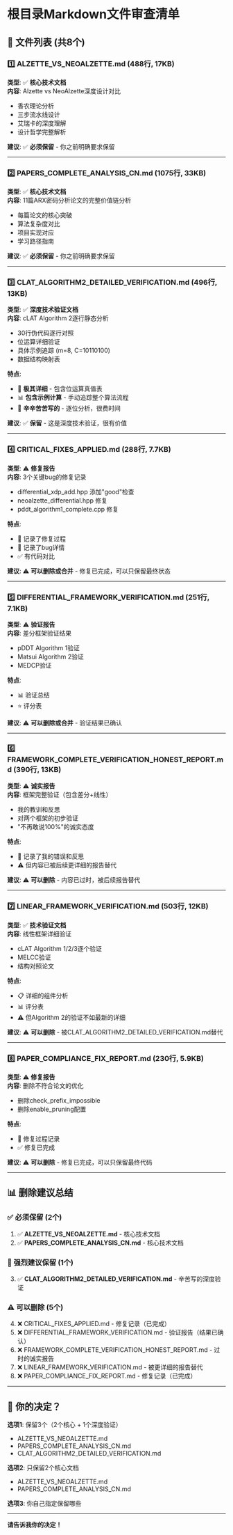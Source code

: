 # 根目录Markdown文件审查清单

## 📁 文件列表 (共8个)

### 1️⃣ ALZETTE_VS_NEOALZETTE.md (488行, 17KB)

**类型**: ✅ **核心技术文档**  
**内容**: Alzette vs NeoAlzette深度设计对比
- 香农理论分析
- 三步流水线设计
- 艾瑞卡的深度理解
- 设计哲学完整解析

**建议**: ✅ **必须保留** - 你之前明确要求保留

---

### 2️⃣ PAPERS_COMPLETE_ANALYSIS_CN.md (1075行, 33KB)

**类型**: ✅ **核心技术文档**  
**内容**: 11篇ARX密码分析论文的完整价值链分析
- 每篇论文的核心突破
- 算法复杂度对比
- 项目实现对应
- 学习路径指南

**建议**: ✅ **必须保留** - 你之前明确要求保留

---

### 3️⃣ CLAT_ALGORITHM2_DETAILED_VERIFICATION.md (496行, 13KB)

**类型**: ✅ **深度技术验证文档**  
**内容**: cLAT Algorithm 2逐行静态分析
- 30行伪代码逐行对照
- 位运算详细验证
- 具体示例追踪 (m=8, C=10110100)
- 数据结构映射表

**特点**: 
- 🔬 **极其详细** - 包含位运算真值表
- 📊 **包含示例计算** - 手动追踪整个算法流程
- 💎 **辛辛苦苦写的** - 逐位分析，很费时间

**建议**: ✅ **保留** - 这是深度技术验证，很有价值

---

### 4️⃣ CRITICAL_FIXES_APPLIED.md (288行, 7.7KB)

**类型**: ⚠️ **修复报告**  
**内容**: 3个关键bug的修复记录
- differential_xdp_add.hpp 添加"good"检查
- neoalzette_differential.hpp 修复
- pddt_algorithm1_complete.cpp 修复

**特点**:
- 📝 记录了修复过程
- 🐛 记录了bug详情
- ✅ 有代码对比

**建议**: ⚠️ **可以删除或合并** - 修复已完成，可以只保留最终状态

---

### 5️⃣ DIFFERENTIAL_FRAMEWORK_VERIFICATION.md (251行, 7.1KB)

**类型**: ⚠️ **验证报告**  
**内容**: 差分框架验证结果
- pDDT Algorithm 1验证
- Matsui Algorithm 2验证
- MEDCP验证

**特点**:
- 📊 验证总结
- ⭐ 评分表

**建议**: ⚠️ **可以删除或合并** - 验证结果已确认

---

### 6️⃣ FRAMEWORK_COMPLETE_VERIFICATION_HONEST_REPORT.md (390行, 13KB)

**类型**: ⚠️ **诚实报告**  
**内容**: 框架完整验证（包含差分+线性）
- 我的教训和反思
- 对两个框架的初步验证
- "不再敢说100%"的诚实态度

**特点**:
- 🙏 记录了我的错误和反思
- ⚠️ 但内容已被后续更详细的报告替代

**建议**: ⚠️ **可以删除** - 内容已过时，被后续报告替代

---

### 7️⃣ LINEAR_FRAMEWORK_VERIFICATION.md (503行, 12KB)

**类型**: ✅ **技术验证文档**  
**内容**: 线性框架详细验证
- cLAT Algorithm 1/2/3逐个验证
- MELCC验证
- 结构对照论文

**特点**:
- 📋 详细的组件分析
- 📊 评分表
- ⚠️ 但Algorithm 2的验证不如最新的详细

**建议**: ⚠️ **可以删除** - 被CLAT_ALGORITHM2_DETAILED_VERIFICATION.md替代

---

### 8️⃣ PAPER_COMPLIANCE_FIX_REPORT.md (230行, 5.9KB)

**类型**: ⚠️ **修复报告**  
**内容**: 删除不符合论文的优化
- 删除check_prefix_impossible
- 删除enable_pruning配置

**特点**:
- 📝 修复过程记录
- ✅ 修复已完成

**建议**: ⚠️ **可以删除** - 修复已完成，可以只保留最终代码

---

## 📊 删除建议总结

### ✅ 必须保留 (2个)

1. ✅ **ALZETTE_VS_NEOALZETTE.md** - 核心技术文档
2. ✅ **PAPERS_COMPLETE_ANALYSIS_CN.md** - 核心技术文档

### 💎 强烈建议保留 (1个)

3. ✅ **CLAT_ALGORITHM2_DETAILED_VERIFICATION.md** - 辛苦写的深度验证

### ⚠️ 可以删除 (5个)

4. ❌ CRITICAL_FIXES_APPLIED.md - 修复记录（已完成）
5. ❌ DIFFERENTIAL_FRAMEWORK_VERIFICATION.md - 验证报告（结果已确认）
6. ❌ FRAMEWORK_COMPLETE_VERIFICATION_HONEST_REPORT.md - 过时的诚实报告
7. ❌ LINEAR_FRAMEWORK_VERIFICATION.md - 被更详细的报告替代
8. ❌ PAPER_COMPLIANCE_FIX_REPORT.md - 修复记录（已完成）

---

## 🤔 你的决定？

**选项1**: 保留3个（2个核心 + 1个深度验证）
- ALZETTE_VS_NEOALZETTE.md
- PAPERS_COMPLETE_ANALYSIS_CN.md
- CLAT_ALGORITHM2_DETAILED_VERIFICATION.md

**选项2**: 只保留2个核心文档
- ALZETTE_VS_NEOALZETTE.md
- PAPERS_COMPLETE_ANALYSIS_CN.md

**选项3**: 你自己指定保留哪些

---

**请告诉我你的决定！**
